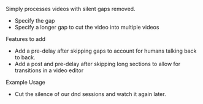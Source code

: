 Simply processes videos with silent gaps removed. 
- Specify the gap
- Specify a longer gap to cut the video into multiple videos

Features to add
- Add a pre-delay after skipping gaps to account for humans talking back to back.
- Add a post and pre-delay after skipping long sections to allow for transitions in a video editor

Example Usage
- Cut the silence of our dnd sessions and watch it again later. 
